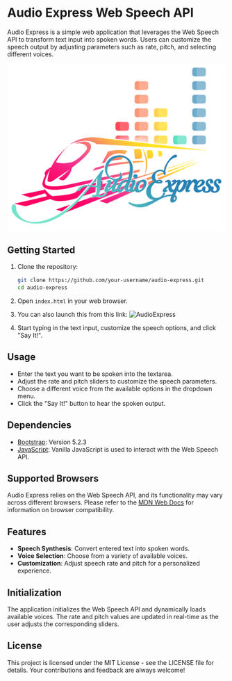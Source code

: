# Audio Express Web Speech API 
Audio Express is a simple web application that leverages the Web Speech API to transform text input into spoken words. Users can customize the speech output by adjusting parameters such as rate, pitch, and selecting different voices.

![Audio Express Logo](/img/AudioExpressLogo.png)


## Getting Started

1. Clone the repository:

    ```bash
    git clone https://github.com/your-username/audio-express.git
    cd audio-express
    ```

2. Open `index.html` in your web browser.

3. You can also launch this from this link: ![AudioExpress](https://bennyblvck.github.io/AudioExpress/)

4. Start typing in the text input, customize the speech options, and click "Say It!".

## Usage

- Enter the text you want to be spoken into the textarea.
- Adjust the rate and pitch sliders to customize the speech parameters.
- Choose a different voice from the available options in the dropdown menu.
- Click the "Say It!" button to hear the spoken output.

## Dependencies

- [Bootstrap](https://getbootstrap.com): Version 5.2.3
- [JavaScript](https://developer.mozilla.org/en-US/docs/Web/JavaScript): Vanilla JavaScript is used to interact with the Web Speech API.

## Supported Browsers

Audio Express relies on the Web Speech API, and its functionality may vary across different browsers. Please refer to the [MDN Web Docs](https://developer.mozilla.org/en-US/docs/Web/API/Web_Speech_API) for information on browser compatibility.

## Features

- **Speech Synthesis**: Convert entered text into spoken words.
- **Voice Selection**: Choose from a variety of available voices.
- **Customization**: Adjust speech rate and pitch for a personalized experience.

## Initialization

The application initializes the Web Speech API and dynamically loads available voices. The rate and pitch values are updated in real-time as the user adjusts the corresponding sliders.

## License 

This project is licensed under the MIT License - see the LICENSE file for details. Your contributions and feedback are always welcome!
